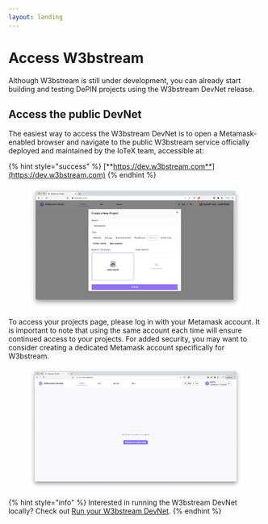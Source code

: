 ```yaml
---
layout: landing
---
```


# Access W3bstream

Although W3bstream is still under development, you can already start building and testing DePIN projects using the W3bstream DevNet release.&#x20;

## Access the public DevNet

The easiest way to access the W3bstream DevNet is to open a Metamask-enabled browser and navigate to the public W3bstream service officially deployed and maintained by the IoTeX team, accessible at:

{% hint style="success" %}
[**https://dev.w3bstream.com**](https://dev.w3bstream.com)
{% endhint %}

<figure><img src="../.gitbook/assets/image (2).png" alt=""><figcaption></figcaption></figure>

To access your projects page, please log in with your Metamask account. It is important to note that using the same account each time will ensure continued access to your projects. For added security, you may want to consider creating a dedicated Metamask account specifically for W3bstream.

<figure><img src="../.gitbook/assets/image.png" alt=""><figcaption></figcaption></figure>

{% hint style="info" %}
Interested in running the W3bstream DevNet locally? Check out [Run your W3bstream DevNet](../additional-resources/run-your-w3bstream-devnet.md).
{% endhint %}
